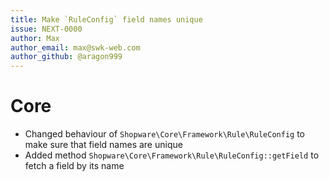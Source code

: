 ```yaml
---
title: Make `RuleConfig` field names unique
issue: NEXT-0000
author: Max
author_email: max@swk-web.com
author_github: @aragon999
---
```

# Core
* Changed behaviour of `Shopware\Core\Framework\Rule\RuleConfig` to make sure that field names are unique
* Added method `Shopware\Core\Framework\Rule\RuleConfig::getField` to fetch a field by its name
